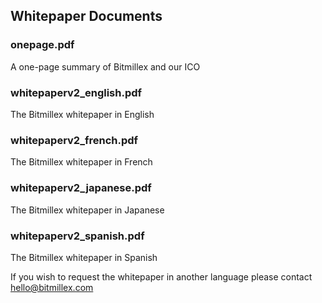 ## Whitepaper Documents

### onepage.pdf
A one-page summary of Bitmillex and our ICO

### whitepaperv2_english.pdf
The Bitmillex whitepaper in English

### whitepaperv2_french.pdf
The Bitmillex whitepaper in French

### whitepaperv2_japanese.pdf
The Bitmillex whitepaper in Japanese

### whitepaperv2_spanish.pdf
The Bitmillex whitepaper in Spanish

If you wish to request the whitepaper in another language please contact hello@bitmillex.com
